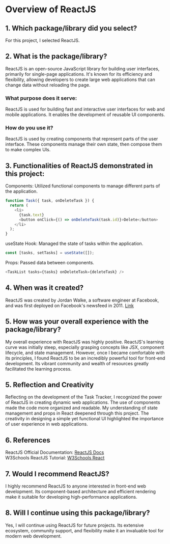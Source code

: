 # Overview of ReactJS

## 1. Which package/library did you select?

For this project, I selected ReactJS.

## 2. What is the package/library?

ReactJS is an open-source JavaScript library for building user interfaces, primarily for single-page applications. It's known for its efficiency and flexibility, allowing developers to create large web applications that can change data without reloading the page.

### What purpose does it serve:

ReactJS is used for building fast and interactive user interfaces for web and mobile applications. It enables the development of reusable UI components.

### How do you use it?

ReactJS is used by creating components that represent parts of the user interface. These components manage their own state, then compose them to make complex UIs.

## 3. Functionalities of ReactJS demonstrated in this project:

Components: Utilized functional components to manage different parts of the application.

```javascript
function Task({ task, onDeleteTask }) {
  return (
    <li>
      {task.text}
      <button onClick={() => onDeleteTask(task.id)}>Delete</button>
    </li>
  );
}
```

useState Hook: Managed the state of tasks within the application.
```javascript
const [tasks, setTasks] = useState([]);
```

Props: Passed data between components.
```javascript
<TaskList tasks={tasks} onDeleteTask={deleteTask} />
```

## 4. When was it created?

ReactJS was created by Jordan Walke, a software engineer at Facebook, and was first deployed on Facebook's newsfeed in 2011. [Link](https://www.linkedin.com/pulse/history-reactjs-story-innovation-community-l-anderson/)

## 5. How was your overall experience with the package/library?

My overall experience with ReactJS was highly positive. ReactJS's learning curve was initially steep, especially grasping concepts like JSX, component lifecycle, and state management. However, once I became comfortable with its principles, I found ReactJS to be an incredibly powerful tool for front-end development. Its vibrant community and wealth of resources greatly facilitated the learning process.

## 5. Reflection and Creativity

Reflecting on the development of the Task Tracker, I recognized the power of ReactJS in creating dynamic web applications. The use of components made the code more organized and readable. My understanding of state management and props in React deepened through this project. The creativity in designing a simple yet functional UI highlighted the importance of user experience in web applications.

## 6. References

ReactJS Official Documentation: [ReactJS Docs](https://react.dev/reference/react)
<br>
W3Schools ReactJS Tutorial: [W3Schools React](https://www.w3schools.com/react/react_intro.asp)

## 7. Would I recommend ReactJS?

I highly recommend ReactJS to anyone interested in front-end web development. Its component-based architecture and efficient rendering make it suitable for developing high-performance applications.

## 8. Will I continue using this package/library?

Yes, I will continue using ReactJS for future projects. Its extensive ecosystem, community support, and flexibility make it an invaluable tool for modern web development.

